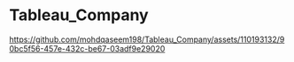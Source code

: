 # Tableau_Company

https://github.com/mohdqaseem198/Tableau_Company/assets/110193132/90bc5f56-457e-432c-be67-03adf9e29020
